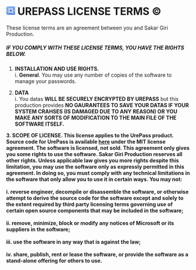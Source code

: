 # ![logo](https://raw.githubusercontent.com/girisakar365/UrePass/master/24x24.png) UREPASS LICENSE TERMS ©  

These license terms are an agreement between you and Sakar Giri Production. 

##### IF YOU COMPLY WITH THESE LICENSE TERMS, YOU HAVE THE RIGHTS BELOW.

1. <b>INSTALLATION AND USE RIGHTS.</b><br>
    i. <b>General</b>. You may use any number of copies of the software to manage your passwords.<br>

2. <b>DATA</b><br>
    i. You datas <b>WILL BE SECURELY ENCRYPTED BY UREPASS</b> but this production provides <b>NO  GAURANTEES TO SAVE YOUR DATAS IF YOUR SYSTEM CRAHSES (IS DAMAGED DUE TO ANY REASON) OR YOU MAKE ANY SORTS OF MODIFICATION TO THE MAIN FILE OF THE SOFTWARE ITSELF.

3.<b> SCOPE OF LICENSE</b>. This license applies to the UrePass product. Source code for UrePass is available [here](https://github.com/girisakar365/UrePass) under the MIT license agreement. The software is licensed, not sold. This agreement only gives you some rights to use the software. Sakar Giri Production reserves all other rights. Unless applicable law gives you more rights despite this limitation, you may use the software only as expressly permitted in this agreement. In doing so, you must comply with any technical limitations in the software that only allow you to use it in certain ways. You may not:
<br>
<br>i. reverse engineer, decompile or disassemble the software, or otherwise attempt to derive the source code for the software except and solely to the extent required by third party licensing terms governing use of certain open source components that may be included in the software;<br>
<br>
ii. remove, minimize, block or modify any notices of Microsoft or its suppliers in the software;<br>
<br>
iii. use the software in any way that is against the law;<br>
<br>
iv. share, publish, rent or lease the software, or provide the software as a stand-alone offering for others to use.
